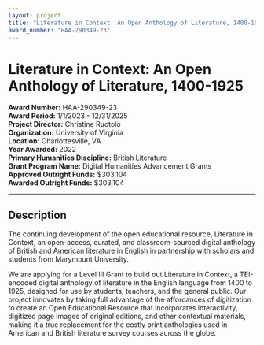 ```yaml
---
layout: project
title: "Literature in Context: An Open Anthology of Literature, 1400-1925"
award_number: "HAA-290349-23"
---
```



# Literature in Context: An Open Anthology of Literature, 1400-1925

**Award Number:** HAA-290349-23  
**Award Period:** 1/1/2023 - 12/31/2025  
**Project Director:** Christine  Ruotolo  
**Organization:** University of Virginia  
**Location:** Charlottesville, VA  
**Year Awarded:** 2022  
**Primary Humanities Discipline:** British Literature  
**Grant Program Name:** Digital Humanities Advancement Grants  
**Approved Outright Funds:** $303,104  
**Awarded Outright Funds:** $303,104  

---

## Description

<p>The
continuing development of the open educational resource, Literature in Context,
an open-access, curated, and classroom-sourced digital anthology of British and
American literature in English in partnership with scholars and students from Marymount
University.</p>
<p>We are applying for a Level III Grant to build out Literature in Context, a TEI-encoded digital anthology of literature in the English language from 1400 to 1925, designed for use by students, teachers, and the general public. Our project innovates by taking full advantage of the affordances of digitization to create an Open Educational Resource that incorporates interactivity, digitized page images of original editions, and other contextual materials, making it a true replacement for the costly print anthologies used in American and British literature survey courses across the globe.</p>
